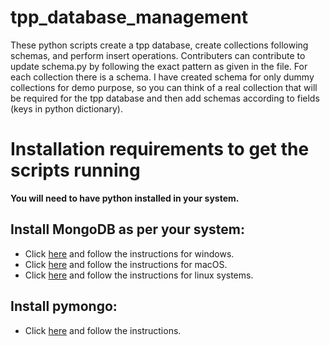 # tpp_database_management
These python scripts create a tpp database, create collections following schemas, and perform insert operations. 
Contributers can contribute to update schema.py by following the exact pattern as given in the file.
For each collection there is a schema.
I have created schema for only dummy collections for demo purpose, so you can think of a real collection that will be required for the tpp database and then add schemas according to fields (keys in python dictionary).

# Installation requirements to get the scripts running
**You will need to have python installed in your system.**
## Install MongoDB as per your system:
- Click [here](https://www.mongodb.com/docs/manual/tutorial/install-mongodb-on-windows/) and follow the instructions for windows.
- Click [here](https://www.mongodb.com/docs/manual/tutorial/install-mongodb-on-os-x/) and follow the instructions for macOS.
- Click [here](https://www.mongodb.com/docs/manual/administration/install-on-linux/) and follow the instructions for linux systems.
      
      
## Install pymongo:
- Click [here](https://pymongo.readthedocs.io/en/stable/installation.html) and follow the instructions.
